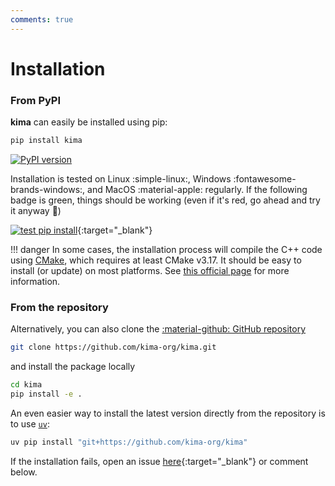 ```yaml
---
comments: true
---
```


# Installation

### From PyPI

**kima** can easily be installed using pip:

```sh
pip install kima
```

[![PyPI version](https://badge.fury.io/py/kima.svg)](https://badge.fury.io/py/kima)

Installation is tested on Linux :simple-linux:, Windows
:fontawesome-brands-windows:, and MacOS :material-apple: regularly. If the
following badge is green, things should be working (even if it's red, go ahead
and try it anyway :shrug:)

[![test pip install](https://github.com/kima-org/test-pip-install/actions/workflows/python-package.yml/badge.svg)](https://github.com/kima-org/test-pip-install/actions/workflows/python-package.yml){:target="_blank"}


!!! danger
    In some cases, the installation process will compile the C++ code using
    [CMake](https://cmake.org/), which requires at least CMake v3.17. It should
    be easy to install (or update) on most platforms. See [this official
    page](https://cmake.org/download/) for more information.


### From the repository

Alternatively, you can also clone the [:material-github: GitHub repository](https://github.com/kima-org/kima.git)

```sh
git clone https://github.com/kima-org/kima.git
```

and install the package locally

```sh
cd kima
pip install -e .
```

An even easier way to install the latest version directly from the repository is
to use [`uv`](https://docs.astral.sh/uv/):

```sh
uv pip install "git+https://github.com/kima-org/kima"
```

 
If the installation fails,
open an issue [here](https://github.com/kima-org/kima/issues){:target="_blank"}
or comment below.
<!-- take a look at the [troubleshooting](/docs/troubleshooting) page -->